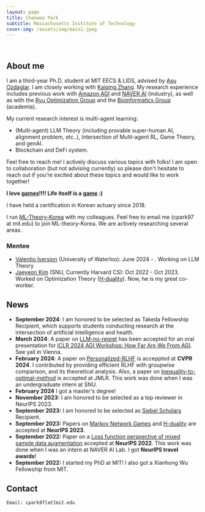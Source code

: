 ```yaml
---
layout: page
title: Chanwoo Park
subtitle: Massachusetts Institute of Technology
cover-img: /assets/img/main1.jpeg
---
```


<br/>

## About me

I am a third-year Ph.D. student at MIT EECS & LIDS, advised by [Asu Ozdaglar](https://asu.mit.edu/). I am closely working with [Kaiqing Zhang](https://kzhang66.github.io/). 
My research experience includes previous work with [Amazon AGI](https://www.amazon.science/) and [NAVER AI](https://clova.ai/en/research/research-areas.html) (industry), as well as with the [Ryu Optimization Group](https://ernestryu.com/) and the [Bioinformatics Group](http://bibs.snu.ac.kr/) (academia).

My current research interest is multi-agent learning:
* (Multi-agent) LLM Theory (including provable super-human AI, alignment problem, etc..), Intersection of Multi-agent RL, Game Theory, and genAI.
* Blockchain and DeFi system.

Feel free to reach me! I actively discuss various topics with folks! I am open to collaboration (but not advising currently) so please don't hesitate to reach out if you're excited about these topics and would like to work together! 

**I love [games](https://en.wikipedia.org/wiki/Game_theory)!!!! Life itself is a [game](https://a16z.com/games/) :)**

I have held a certification in Korean actuary since 2018.

I run [ML-Theory-Korea](https://mltheory-korea.github.io/) with my colleagues. Feel free to email me (cpark97 at mit.edu) to join ML-theory-Korea. We are actively researching several areas.

### Mentee
* [Valentio Iversion](https://ca.linkedin.com/in/valentio-iverson) (University of Waterloo): June 2024 - . Working on LLM Theory
* [Jaeyeon Kim](https://jaeyeonkim01.github.io/) (SNU, Currently Harvard CS): Oct 2022 - Oct 2023. Worked on Optimization Theory ([H-duality](https://arxiv.org/abs/2305.06628)). Now, he is my great co-worker. 

## News
* **September 2024**: I am honored to be selected as Takeda Fellowship Recipient, which supports students conducting research at the intersection of artificial intelligence and health. 
* **March 2024**: A paper on [LLM-no-regret](https://chanwoo-park-official.github.io) has been accepted for an oral presentation for [ICLR 2024 AGI Workshop: How Far Are We From AGI](https://agiworkshop.github.io). See yall in Vienna. 
* **February 2024**: A paper on [Personalized-RLHF](https://arxiv.org/abs/2312.09337) is acceppted at **CVPR 2024**. I contributed by providing efficient RLHF with groupwise comparison, and its theoretical analysis. Also, a paper on [Inequality-to-optimal-method](https://arxiv.org/abs/2110.11035) is accepted at JMLR. This work was done when I was an undergraduate intern at SNU. 
* **February 2024** I got a master's degree! 
* **November 2023:** I am honored to be selected as a top reviewer in NeurIPS 2023.
* **September 2023:** I am honored to be selected as [Siebel Scholars](https://www.businesswire.com/news/home/20230919861208/en/Siebel-Scholars-Foundation-Announces-Class-of-2024) Recipient.
* **September 2023:** Papers on [Markov Network Games](https://arxiv.org/abs/2307.09470) and [H-duality](https://arxiv.org/abs/2305.06628) are accepted at **NeurIPS 2023**. 
* **September 2022:** Paper on a [Loss function perspective of mixed sample data augmentation](https://arxiv.org/abs/2208.09913) accepted at **NeurIPS 2022**. This work was done when I was an intern at NAVER AI Lab. I got **NeurIPS travel awards**!
* **September 2022:** I started my PhD at MIT! I also got a Xianhong Wu Fellowship from MIT.   





## Contact

```
Email: cpark97[at]mit.edu
```
